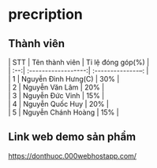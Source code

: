 # precription

<!-- tên thành viên trong nhóm(phần trăm đóng góp)
Nguyễn Đình Hưng(30%)
Nguyễn Văn Lâm(20%)
Nguyễn Đức Vinh(15%)
Nguyễn Quốc Huy(20%)
Nguyễn Chánh Hoàng(15%) -->

## Thành viên

| STT | Tên thành viên      | Tỉ lệ đóng góp(%) |  
| :--:| :------------------:| :--------------–: |  
| 1   | Nguyễn Đình Hưng(C) | 30%               |  
| 2   | Nguyễn Văn Lâm      | 20%               |  
| 3   | Nguyễn Đức Vinh     | 15%               |  
| 4   | Nguyễn Quốc Huy     | 20%               |  
| 5   | Nguyễn Chánh Hoàng  | 15%               |  

## Link web demo sản phẩm

https://donthuoc.000webhostapp.com/
